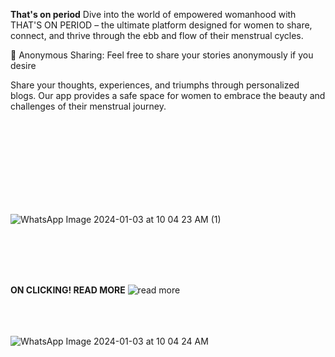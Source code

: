 **That's on period**
Dive into the world of empowered womanhood with THAT'S ON PERIOD – the ultimate platform designed for women to share, connect, and thrive through the ebb and flow of their menstrual cycles.

🤫 Anonymous Sharing:
Feel free to share your stories anonymously if you desire

Share your thoughts, experiences, and triumphs through personalized blogs. Our app provides a safe space for women to embrace the beauty and challenges of their menstrual journey.




<br> <br>
<br> <br>

<br> <br>
<br> <br>
![WhatsApp Image 2024-01-03 at 10 04 23 AM (1)](https://github.com/oystercoder/sheneedsandroid/assets/97734229/6d5c8eba-3ec5-496f-89f0-52f4c40001d4)

<br> <br>
<br> <br>

**ON CLICKING!
 READ MORE**
![read more](https://github.com/oystercoder/sheneedsandroid/assets/97734229/24dce593-e5fa-42f5-b0be-9a8152c22f95)
<br> <br>
<br> <br>


![WhatsApp Image 2024-01-03 at 10 04 24 AM](https://github.com/oystercoder/sheneedsandroid/assets/97734229/9671d558-ef3b-43ea-af2f-41eca1f34451)
<br>  <br>





